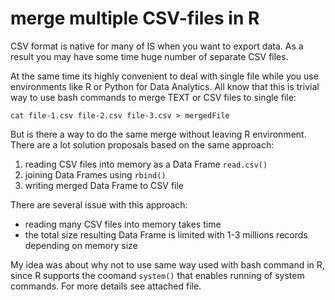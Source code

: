 # merge multiple CSV-files in R

CSV format is native for many of IS when you want to export data. 
As a result you may have some time huge number of separate CSV files.

At the same time its highly convenient to deal with single file while you use environments like R or Python for Data Analytics.
All know that this is trivial way to use bash commands to merge TEXT or CSV files to single file:

```cat file-1.csv file-2.csv file-3.csv > mergedFile```

But is there a way to do the same merge without leaving R environment.
There are a lot solution proposals based on the same approach:
1. reading CSV files into memory as a Data Frame ```read.csv()```
2. joining Data Frames using ```rbind()```
3. writing merged Data Frame to CSV file

There are several issue with this approach:
- reading many CSV files into memory takes time
- the total size resulting Data Frame is limited with 1-3 millions records depending on memory size

My idea was about why not to use same way used with bash command in R, since R supports the coomand ```system()``` that enables running of system commands. 
For more details see attached file.
